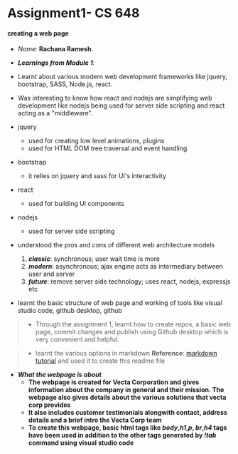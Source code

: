 # Assignment1- CS 648
#### creating a web page
* _Name_: **Rachana Ramesh**.
* **_Learnings from Module 1_**: 
* Learnt about various modern web development frameworks like jquery, bootstrap, SASS, Node.js, react.
* Was interesting to know how react and nodejs are simplifying web development like nodejs being used for server side scripting and react acting as a "middleware".
* jquery
    * used for creating low level animations, plugins
    * used for HTML DOM tree traversal and event handling
* bootstrap
    * it relies on jquery and sass for UI's interactivity
* react
    * used for building UI components
* nodejs
    * used for server side scripting    

* understood the pros and cons of different web architecture models
    1. **_classic_**: synchronous; user wait time is more
    2. **_modern_**: asynchronous; ajax engine acts as intermediary between user and server
    3. **_future_**: remove server side technology; uses react, nodejs, expressjs etc
* learnt the basic structure of web page and working of tools like visual studio code, github desktop, github
> *	Through the assignment 1, learnt how to create repos, a basic web page, commit changes and publish using Github desktop which is very convenient and helpful.

> * learnt the various options in markdown 
**Reference**: [markdown tutorial](www.markdowntutorial.com) and used it to create this readme file
* **_What the webpage is about_**
    * **The webpage is created for Vecta Corporation and gives information about the company in general and their mission. The webpage also gives details about the various solutions that vecta corp provides**
    * **It also includes customer testimonials alongwith contact, address details and a brief intro the Vecta Corp team** 
    * **To create this webpage, basic html tags like _body_,_h1_,_p_, _br_,_h4_ tags have been used in addition to the other tags generated by _!tab_ command using visual studio code**
